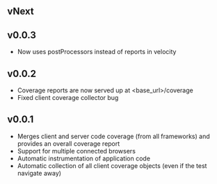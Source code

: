 ## vNext

## v0.0.3

* Now uses postProcessors instead of reports in velocity

## v0.0.2

* Coverage reports are now served up at <base_url>/coverage
* Fixed client coverage collector bug

## v0.0.1

* Merges client and server code coverage (from all frameworks) and provides an overall coverage report
* Support for multiple connected browsers
* Automatic instrumentation of application code
* Automatic collection of all client coverage objects (even if the test navigate away)
